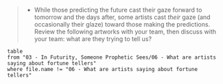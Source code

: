 > - While those predicting the future cast their gaze forward to tomorrow and the days after, some artists cast _their_ gaze (and occasionally their glaze) toward those making the predictions. Review the following artworks with your team, then discuss with your team: what are they trying to tell us?

```dataview
table
from "03 - In Futurity, Someone Prophetic Sees/06 - What are artists saying about fortune tellers"
where file.name != "06 - What are artists saying about fortune tellers"
```
